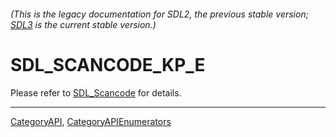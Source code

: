 ###### (This is the legacy documentation for SDL2, the previous stable version; [SDL3](https://wiki.libsdl.org/SDL3/) is the current stable version.)
# SDL_SCANCODE_KP_E

Please refer to [SDL_Scancode](SDL_Scancode) for details.

----
[CategoryAPI](CategoryAPI), [CategoryAPIEnumerators](CategoryAPIEnumerators)

